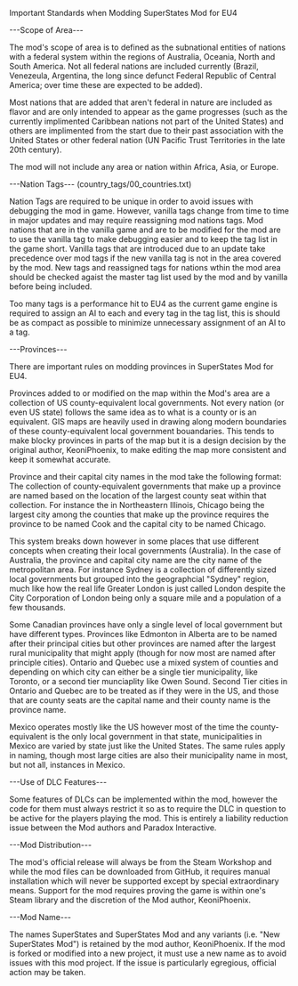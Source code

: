 Important Standards when Modding SuperStates Mod for EU4

---Scope of Area---

The mod's scope of area is to defined as the subnational entities of nations with a federal system within the regions of Australia, Oceania, North and South America.  Not all federal nations are included currently (Brazil, Venezeula, Argentina, the long since defunct Federal Republic of Central America; over time these are expected to be added).

Most nations that are added that aren't federal in nature are included as flavor and are only intended to appear as the game progresses (such as the currently implimented Caribbean nations not part of the United States) and others are implimented from the start due to their past association with the United States or other federal nation (UN Pacific Trust Territories in the late 20th century).

The mod will not include any area or nation within Africa, Asia, or Europe.

---Nation Tags--- (country_tags/00_countries.txt)

Nation Tags are required to be unique in order to avoid issues with debugging the mod in game.
However, vanilla tags change from time to time in major updates and may require reassigning mod nations tags.
Mod nations that are in the vanilla game and are to be modified for the mod are to use the vanilla tag to make debugging easier and to keep the tag list in the game short.
Vanilla tags that are introduced due to an update take precedence over mod tags if the new vanilla tag is not in the area covered by the mod.
New tags and reassigned tags for nations wthin the mod area should be checked agaist the master tag list used by the mod and by vanilla before being included.

Too many tags is a performance hit to EU4 as the current game engine is required to assign an AI to each and every tag in the tag list, this is should be as compact as possible to minimize unnecessary assignment of an AI to a tag.

---Provinces---

There are important rules on modding provinces in SuperStates Mod for EU4.

Provinces added to or modified on the map within the Mod's area are a collection of US county-equivalent local governments.  Not every nation (or even US state) follows the same idea as to what is a county or is an equivalent.  GIS maps are heavily used in drawing along modern boundaries of these county-equivalent local government bouandaries.  This tends to make blocky provinces in parts of the map but it is a design decision by the original author, KeoniPhoenix, to make editing the map more consistent and keep it somewhat accurate.

Province and their capital city names in the mod take the following format:  The collection of county-equivalent governments that make up a province are named based on the location of the largest county seat within that collection.  For instance the in Northeastern Illinois, Chicago being the largest city among the counties that make up the province requires the province to be named Cook and the capital city to be named Chicago.

This system breaks down however in some places that use different concepts when creating their local governments (Australia).  In the case of Australia, the province and capital city name are the city name of the metropolitan area.  For instance Sydney is a collection of differently sized local governments but grouped into the geographcial "Sydney" region, much like how the real life Greater London is just called London despite the City Corporation of London being only a square mile and a population of a few thousands.

Some Canadian provinces have only a single level of local government but have different types.  Provinces like Edmonton in Alberta are to be named after their principal cities but other provinces are named after the largest rural municipality that might apply (though for now most are named after principle cities).  Ontario and Quebec use a mixed system of counties and depending on which city can either be a single tier municipality, like Toronto, or a second tier munciaplity like Owen Sound.  Second Tier cities in Ontario and Quebec are to be treated as if they were in the US, and those that are county seats are the capital name and their county name is the province name.

Mexico operates mostly like the US however most of the time the county-equivalent is the only local government in that state, municipalities in Mexico are varied by state just like the United States.  The same rules apply in naming, though most large cities are also their municipality name in most, but not all, instances in Mexico.

---Use of DLC Features---

Some features of DLCs can be implemented within the mod, however the code for them must always restrict it so as to require the DLC in question to be active for the players playing the mod.  This is entirely a liability reduction issue between the Mod authors and Paradox Interactive.

---Mod Distribution---

The mod's official release will always be from the Steam Workshop and while the mod files can be downloaded from GitHub, it requires manual installation which will never be supported except by special extraordinary means.  Support for the mod requires proving the game is within one's Steam library and the discretion of the Mod author, KeoniPhoenix.

---Mod Name---

The names SuperStates and SuperStates Mod and any variants (i.e. "New SuperStates Mod") is retained by the mod author, KeoniPhoenix.  If the mod is forked or modified into a new project, it must use a new name as to avoid issues with this mod project.  If the issue is particularly egregious, official action may be taken.
